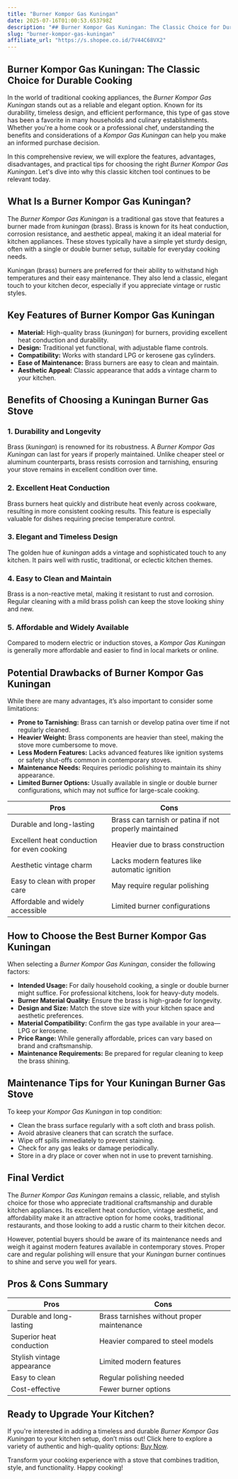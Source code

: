 ```yaml
---
title: "Burner Kompor Gas Kuningan"
date: 2025-07-16T01:00:53.653798Z
description: "## Burner Kompor Gas Kuningan: The Classic Choice for Durable Cooking..."
slug: "burner-kompor-gas-kuningan"
affiliate_url: "https://s.shopee.co.id/7V44C68VX2"
---
```

## Burner Kompor Gas Kuningan: The Classic Choice for Durable Cooking

In the world of traditional cooking appliances, the *Burner Kompor Gas Kuningan* stands out as a reliable and elegant option. Known for its durability, timeless design, and efficient performance, this type of gas stove has been a favorite in many households and culinary establishments. Whether you're a home cook or a professional chef, understanding the benefits and considerations of a *Kompor Gas Kuningan* can help you make an informed purchase decision.

In this comprehensive review, we will explore the features, advantages, disadvantages, and practical tips for choosing the right *Burner Kompor Gas Kuningan*. Let's dive into why this classic kitchen tool continues to be relevant today.

## What Is a Burner Kompor Gas Kuningan?

The *Burner Kompor Gas Kuningan* is a traditional gas stove that features a burner made from *kuningan* (brass). Brass is known for its heat conduction, corrosion resistance, and aesthetic appeal, making it an ideal material for kitchen appliances. These stoves typically have a simple yet sturdy design, often with a single or double burner setup, suitable for everyday cooking needs.

Kuningan (brass) burners are preferred for their ability to withstand high temperatures and their easy maintenance. They also lend a classic, elegant touch to your kitchen decor, especially if you appreciate vintage or rustic styles.

## Key Features of Burner Kompor Gas Kuningan

- **Material:** High-quality brass (*kuningan*) for burners, providing excellent heat conduction and durability.
- **Design:** Traditional yet functional, with adjustable flame controls.
- **Compatibility:** Works with standard LPG or kerosene gas cylinders.
- **Ease of Maintenance:** Brass burners are easy to clean and maintain.
- **Aesthetic Appeal:** Classic appearance that adds a vintage charm to your kitchen.

## Benefits of Choosing a Kuningan Burner Gas Stove

### 1. Durability and Longevity

Brass (*kuningan*) is renowned for its robustness. A *Burner Kompor Gas Kuningan* can last for years if properly maintained. Unlike cheaper steel or aluminum counterparts, brass resists corrosion and tarnishing, ensuring your stove remains in excellent condition over time.

### 2. Excellent Heat Conduction

Brass burners heat quickly and distribute heat evenly across cookware, resulting in more consistent cooking results. This feature is especially valuable for dishes requiring precise temperature control.

### 3. Elegant and Timeless Design

The golden hue of *kuningan* adds a vintage and sophisticated touch to any kitchen. It pairs well with rustic, traditional, or eclectic kitchen themes.

### 4. Easy to Clean and Maintain

Brass is a non-reactive metal, making it resistant to rust and corrosion. Regular cleaning with a mild brass polish can keep the stove looking shiny and new.

### 5. Affordable and Widely Available

Compared to modern electric or induction stoves, a *Kompor Gas Kuningan* is generally more affordable and easier to find in local markets or online.

## Potential Drawbacks of Burner Kompor Gas Kuningan

While there are many advantages, it’s also important to consider some limitations:

- **Prone to Tarnishing:** Brass can tarnish or develop patina over time if not regularly cleaned.
- **Heavier Weight:** Brass components are heavier than steel, making the stove more cumbersome to move.
- **Less Modern Features:** Lacks advanced features like ignition systems or safety shut-offs common in contemporary stoves.
- **Maintenance Needs:** Requires periodic polishing to maintain its shiny appearance.
- **Limited Burner Options:** Usually available in single or double burner configurations, which may not suffice for large-scale cooking.

| Pros | Cons |
|---|---|
| Durable and long-lasting | Brass can tarnish or patina if not properly maintained |
| Excellent heat conduction for even cooking | Heavier due to brass construction |
| Aesthetic vintage charm | Lacks modern features like automatic ignition |
| Easy to clean with proper care | May require regular polishing |
| Affordable and widely accessible | Limited burner configurations |

## How to Choose the Best Burner Kompor Gas Kuningan

When selecting a *Burner Kompor Gas Kuningan*, consider the following factors:

- **Intended Usage:** For daily household cooking, a single or double burner might suffice. For professional kitchens, look for heavy-duty models.
- **Burner Material Quality:** Ensure the brass is high-grade for longevity.
- **Design and Size:** Match the stove size with your kitchen space and aesthetic preferences.
- **Material Compatibility:** Confirm the gas type available in your area—LPG or kerosene.
- **Price Range:** While generally affordable, prices can vary based on brand and craftsmanship.
- **Maintenance Requirements:** Be prepared for regular cleaning to keep the brass shining.

## Maintenance Tips for Your Kuningan Burner Gas Stove

To keep your *Kompor Gas Kuningan* in top condition:

- Clean the brass surface regularly with a soft cloth and brass polish.
- Avoid abrasive cleaners that can scratch the surface.
- Wipe off spills immediately to prevent staining.
- Check for any gas leaks or damage periodically.
- Store in a dry place or cover when not in use to prevent tarnishing.

## Final Verdict

The *Burner Kompor Gas Kuningan* remains a classic, reliable, and stylish choice for those who appreciate traditional craftsmanship and durable kitchen appliances. Its excellent heat conduction, vintage aesthetic, and affordability make it an attractive option for home cooks, traditional restaurants, and those looking to add a rustic charm to their kitchen decor.

However, potential buyers should be aware of its maintenance needs and weigh it against modern features available in contemporary stoves. Proper care and regular polishing will ensure that your *Kuningan* burner continues to shine and serve you well for years.

## Pros & Cons Summary

| Pros | Cons |
|---|---|
| Durable and long-lasting | Brass tarnishes without proper maintenance |
| Superior heat conduction | Heavier compared to steel models |
| Stylish vintage appearance | Limited modern features |
| Easy to clean | Regular polishing needed |
| Cost-effective | Fewer burner options |

## Ready to Upgrade Your Kitchen?

If you're interested in adding a timeless and durable *Burner Kompor Gas Kuningan* to your kitchen setup, don’t miss out! Click here to explore a variety of authentic and high-quality options: [Buy Now](https://s.shopee.co.id/7V44C68VX2).

Transform your cooking experience with a stove that combines tradition, style, and functionality. Happy cooking!